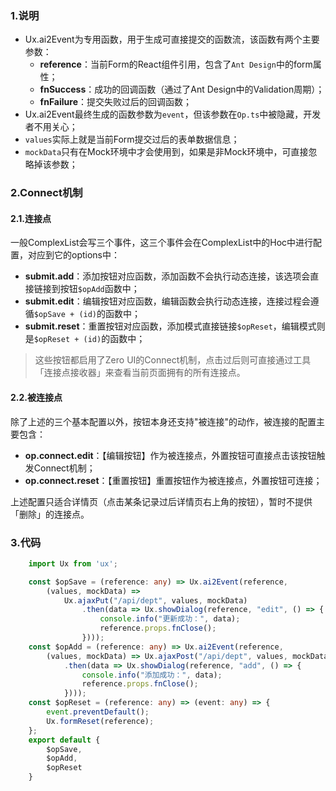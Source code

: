 ### 1.说明

* Ux.ai2Event为专用函数，用于生成可直接提交的函数流，该函数有两个主要参数：
    * **reference**：当前Form的React组件引用，包含了`Ant Design`中的form属性；
    * **fnSuccess**：成功的回调函数（通过了Ant Design中的Validation周期）；
    * **fnFailure**：提交失败过后的回调函数；
* Ux.ai2Event最终生成的函数参数为`event`，但该参数在`Op.ts`中被隐藏，开发者不用关心；
* `values`实际上就是当前Form提交过后的表单数据信息；
* `mockData`只有在Mock环境中才会使用到，如果是非Mock环境中，可直接忽略掉该参数；

### 2.Connect机制

#### 2.1.连接点

一般ComplexList会写三个事件，这三个事件会在ComplexList中的Hoc中进行配置，对应到它的options中：

* **submit.add**：添加按钮对应函数，添加函数不会执行动态连接，该选项会直接链接到按钮`$opAdd`函数中；
* **submit.edit**：编辑按钮对应函数，编辑函数会执行动态连接，连接过程会遵循`$opSave + (id)`的函数中；
* **submit.reset**：重置按钮对应函数，添加模式直接链接`$opReset`，编辑模式则是`$opReset + (id)`的函数中；

> 这些按钮都启用了Zero UI的Connect机制，点击过后则可直接通过工具「连接点接收器」来查看当前页面拥有的所有连接点。

#### 2.2.被连接点

除了上述的三个基本配置以外，按钮本身还支持"被连接"的动作，被连接的配置主要包含：

* **op.connect.edit**：【编辑按钮】作为被连接点，外置按钮可直接点击该按钮触发Connect机制；
* **op.connect.reset**：【重置按钮】重置按钮作为被连接点，外置按钮可连接；

上述配置只适合详情页（点击某条记录过后详情页右上角的按钮），暂时不提供「删除」的连接点。

### 3.代码

```typescript
    import Ux from 'ux';

    const $opSave = (reference: any) => Ux.ai2Event(reference,
        (values, mockData) =>
            Ux.ajaxPut("/api/dept", values, mockData)
                .then(data => Ux.showDialog(reference, "edit", () => {
                    console.info("更新成功：", data);
                    reference.props.fnClose();
                })));
    const $opAdd = (reference: any) => Ux.ai2Event(reference,
        (values, mockData) => Ux.ajaxPost("/api/dept", values, mockData)
            .then(data => Ux.showDialog(reference, "add", () => {
                console.info("添加成功：", data);
                reference.props.fnClose();
            })));
    const $opReset = (reference: any) => (event: any) => {
        event.preventDefault();
        Ux.formReset(reference);
    };
    export default {
        $opSave,
        $opAdd,
        $opReset
    }
```